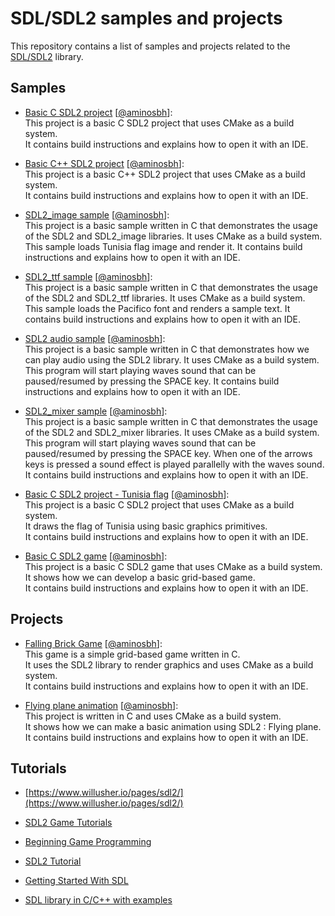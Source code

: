 # SDL/SDL2 samples and projects

This repository contains a list of samples and projects related to the [SDL/SDL2][SDL] library.

[SDL]: https://www.libsdl.org

## Samples

- [Basic C SDL2 project](https://gitlab.com/aminosbh/basic-c-sdl-project) \[[@aminosbh](https://gitlab.com/aminosbh)\]:<br>
  This project is a basic C SDL2 project that uses CMake as a build system.<br>
  It contains build instructions and explains how to open it with an IDE.

- [Basic C++ SDL2 project](https://gitlab.com/aminosbh/basic-cpp-sdl-project) \[[@aminosbh](https://gitlab.com/aminosbh)\]:<br>
  This project is a basic C++ SDL2 project that uses CMake as a build system.<br>
  It contains build instructions and explains how to open it with an IDE.

- [SDL2_image sample](https://gitlab.com/aminosbh/sdl2-image-sample) \[[@aminosbh](https://gitlab.com/aminosbh)\]:<br>
  This project is a basic sample written in C that demonstrates the usage of
  the SDL2 and SDL2_image libraries. It uses CMake as a build system.<br>
  This sample loads Tunisia flag image and render it.
  It contains build instructions and explains how to open it with an IDE.

- [SDL2_ttf sample](https://gitlab.com/aminosbh/sdl2-ttf-sample) \[[@aminosbh](https://gitlab.com/aminosbh)\]:<br>
  This project is a basic sample written in C that demonstrates the usage of
  the SDL2 and SDL2_ttf libraries. It uses CMake as a build system.<br>
  This sample loads the Pacifico font and renders a sample text.
  It contains build instructions and explains how to open it with an IDE.

- [SDL2 audio sample](https://gitlab.com/aminosbh/sdl2-audio-sample) \[[@aminosbh](https://gitlab.com/aminosbh)\]:<br>
  This project is a basic sample written in C that demonstrates how we can play
  audio using the SDL2 library. It uses CMake as a build system.
  This program will start playing waves sound that can be paused/resumed by
  pressing the SPACE key.
  It contains build instructions and explains how to open it with an IDE.

- [SDL2_mixer sample](https://gitlab.com/aminosbh/sdl2-mixer-sample) \[[@aminosbh](https://gitlab.com/aminosbh)\]:<br>
  This project is a basic sample written in C that demonstrates the usage of the
  SDL2 and SDL2_mixer libraries. It uses CMake as a build system.
  This program will start playing waves sound that can be paused/resumed by
  pressing the SPACE key. When one of the arrows keys is pressed a sound effect
  is played parallelly with the waves sound.
  It contains build instructions and explains how to open it with an IDE.

- [Basic C SDL2 project - Tunisia flag](https://gitlab.com/aminosbh/basic-c-sdl-project-tunisia-flag) \[[@aminosbh](https://gitlab.com/aminosbh)\]:<br>
  This project is a basic C SDL2 project that uses CMake as a build system.<br>
  It draws the flag of Tunisia using basic graphics primitives.<br>
  It contains build instructions and explains how to open it with an IDE.

- [Basic C SDL2 game](https://gitlab.com/aminosbh/basic-c-sdl-game) \[[@aminosbh](https://gitlab.com/aminosbh)\]:<br>
  This project is a basic C SDL2 game that uses CMake as a build system.<br>
  It shows how we can develop a basic grid-based game.<br>
  It contains build instructions and explains how to open it with an IDE.

## Projects

- [Falling Brick Game](https://gitlab.com/aminosbh/falling-brick-game) \[[@aminosbh](https://gitlab.com/aminosbh)\]:<br>
  This game is a simple grid-based game written in C.<br>
  It uses the SDL2 library to render graphics and uses CMake as a build system.<br>
  It contains build instructions and explains how to open it with an IDE.

- [Flying plane animation](https://gitlab.com/aminosbh/flying-plane-sdl-animation) \[[@aminosbh](https://gitlab.com/aminosbh)\]:<br>
  This project is written in C and uses CMake as a build system.<br>
  It shows how we can make a basic animation using SDL2 : Flying plane.<br>
  It contains build instructions and explains how to open it with an IDE.

## Tutorials

- [https://www.willusher.io/pages/sdl2/](https://www.willusher.io/pages/sdl2/)

- [SDL2 Game Tutorials](https://www.parallelrealities.co.uk/tutorials/)

- [Beginning Game Programming](http://lazyfoo.net/SDL_tutorials/)

- [SDL2 Tutorial](https://www.freepascal-meets-sdl.net/sdl-tutorials/)

- [Getting Started With SDL](http://gamedevgeek.com/tutorials/getting-started-with-sdl/)

- [SDL library in C/C++ with examples](https://www.geeksforgeeks.org/sdl-library-in-c-c-with-examples/)

